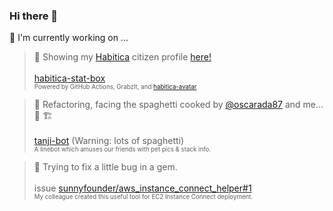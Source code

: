 
### Hi there 👋

<!--
**umbrella-h/umbrella-h** is a ✨ _special_ ✨ repository because its `README.md` (this file) appears on your GitHub profile.

Here are some ideas to get you started:

- 🔭 I’m currently working on ...
- 🌱 I’m currently learning ...
- 👯 I’m looking to collaborate on ...
- 🤔 I’m looking for help with ...
- 💬 Ask me about ...
- 📫 How to reach me: ...
- 😄 Pronouns: ...
- ⚡ Fun fact: ...
-->

🔭  I'm currently working on ...
   > 🥷 Showing my [Habitica](https://github.com/HabitRPG/habitica) citizen profile [here!](https://gist.github.com/umbrella-h/2affbec51aec6050a462cee0b2293e46) \
     \
     [habitica-stat-box](https://github.com/umbrella-h/habitica-stat-box)\
     <sup><sub>Powered by GitHub Actions, GrabzIt, and [habitica-avatar](https://github.com/crookedneighbor/habitica-avatar)<sub></sub>
   
   > 🍝 Refactoring, facing the spaghetti cooked by [@oscarada87](https://github.com/oscarada87) and me...🤦 🏗️ \
     \
     [tanji-bot](https://github.com/oscarada87/tanji-bot) (Warning: lots of spaghetti)\
     <sup><sub>A linebot which amuses our friends with pet pics & stack info.<sub></sub>
        
   > 🐞 Trying to fix a little bug in a gem.\
     \
     issue [sunnyfounder/aws_instance_connect_helper#1](https://github.com/sunnyfounder/aws_instance_connect_helper/issues/1)\
     <sup><sup>My colleague created this useful tool for EC2 Instance Connect deployment.<sub></sub> 
     
